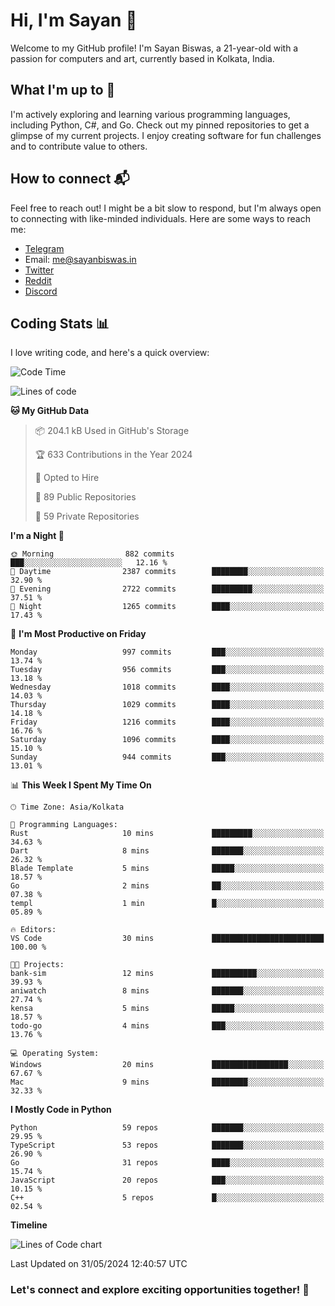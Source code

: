 # Hi, I'm Sayan 👋

Welcome to my GitHub profile! I'm Sayan Biswas, a 21-year-old with a passion for computers and art, currently based in Kolkata, India.

## What I'm up to 🚀

I'm actively exploring and learning various programming languages, including Python, C#, and Go. Check out my pinned repositories to get a glimpse of my current projects. I enjoy creating software for fun challenges and to contribute value to others.

## How to connect 📬

Feel free to reach out! I might be a bit slow to respond, but I'm always open to connecting with like-minded individuals. Here are some ways to reach me:

- [Telegram](https://t.me/dank_as_fuck)
- Email: [me@sayanbiswas.in](mailto:me@sayanbiswas.in)
- [Twitter](https://twitter.com/TheDankDel)
- [Reddit](https://www.reddit.com/user/dank_as_fuck_/)
- [Discord](https://discordapp.com/users/506536929152466945)

## Coding Stats 📊

I love writing code, and here's a quick overview:

<!--START_SECTION:waka-->
![Code Time](http://img.shields.io/badge/Code%20Time-1%2C624%20hrs%2023%20mins-blue)

![Lines of code](https://img.shields.io/badge/From%20Hello%20World%20I%27ve%20Written-5.7%20million%20lines%20of%20code-blue)

**🐱 My GitHub Data** 

> 📦 204.1 kB Used in GitHub's Storage 
 > 
> 🏆 633 Contributions in the Year 2024
 > 
> 💼 Opted to Hire
 > 
> 📜 89 Public Repositories 
 > 
> 🔑 59 Private Repositories 
 > 
**I'm a Night 🦉** 

```text
🌞 Morning                882 commits         ███░░░░░░░░░░░░░░░░░░░░░░   12.16 % 
🌆 Daytime                2387 commits        ████████░░░░░░░░░░░░░░░░░   32.90 % 
🌃 Evening                2722 commits        █████████░░░░░░░░░░░░░░░░   37.51 % 
🌙 Night                  1265 commits        ████░░░░░░░░░░░░░░░░░░░░░   17.43 % 
```
📅 **I'm Most Productive on Friday** 

```text
Monday                   997 commits         ███░░░░░░░░░░░░░░░░░░░░░░   13.74 % 
Tuesday                  956 commits         ███░░░░░░░░░░░░░░░░░░░░░░   13.18 % 
Wednesday                1018 commits        ████░░░░░░░░░░░░░░░░░░░░░   14.03 % 
Thursday                 1029 commits        ████░░░░░░░░░░░░░░░░░░░░░   14.18 % 
Friday                   1216 commits        ████░░░░░░░░░░░░░░░░░░░░░   16.76 % 
Saturday                 1096 commits        ████░░░░░░░░░░░░░░░░░░░░░   15.10 % 
Sunday                   944 commits         ███░░░░░░░░░░░░░░░░░░░░░░   13.01 % 
```


📊 **This Week I Spent My Time On** 

```text
🕑︎ Time Zone: Asia/Kolkata

💬 Programming Languages: 
Rust                     10 mins             █████████░░░░░░░░░░░░░░░░   34.63 % 
Dart                     8 mins              ███████░░░░░░░░░░░░░░░░░░   26.32 % 
Blade Template           5 mins              █████░░░░░░░░░░░░░░░░░░░░   18.57 % 
Go                       2 mins              ██░░░░░░░░░░░░░░░░░░░░░░░   07.38 % 
templ                    1 min               █░░░░░░░░░░░░░░░░░░░░░░░░   05.89 % 

🔥 Editors: 
VS Code                  30 mins             █████████████████████████   100.00 % 

🐱‍💻 Projects: 
bank-sim                 12 mins             ██████████░░░░░░░░░░░░░░░   39.93 % 
aniwatch                 8 mins              ███████░░░░░░░░░░░░░░░░░░   27.74 % 
kensa                    5 mins              █████░░░░░░░░░░░░░░░░░░░░   18.57 % 
todo-go                  4 mins              ███░░░░░░░░░░░░░░░░░░░░░░   13.76 % 

💻 Operating System: 
Windows                  20 mins             █████████████████░░░░░░░░   67.67 % 
Mac                      9 mins              ████████░░░░░░░░░░░░░░░░░   32.33 % 
```

**I Mostly Code in Python** 

```text
Python                   59 repos            ███████░░░░░░░░░░░░░░░░░░   29.95 % 
TypeScript               53 repos            ███████░░░░░░░░░░░░░░░░░░   26.90 % 
Go                       31 repos            ████░░░░░░░░░░░░░░░░░░░░░   15.74 % 
JavaScript               20 repos            ███░░░░░░░░░░░░░░░░░░░░░░   10.15 % 
C++                      5 repos             █░░░░░░░░░░░░░░░░░░░░░░░░   02.54 % 
```



**Timeline**

![Lines of Code chart](https://raw.githubusercontent.com/Dank-del/Dank-del/main/assets/bar_graph.png)


 Last Updated on 31/05/2024 12:40:57 UTC
<!--END_SECTION:waka-->

### Let's connect and explore exciting opportunities together! 🚀
